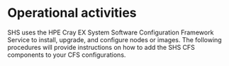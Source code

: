 # Operational activities

SHS uses the HPE Cray EX System Software Configuration Framework Service to install, upgrade, and configure nodes or images.
The following procedures will provide instructions on how to add the SHS CFS components to your CFS configurations.
